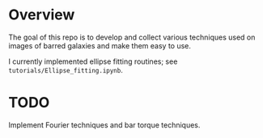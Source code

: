 # Overview

The goal of this repo is to develop and collect various techniques used on images of barred galaxies and make them easy to use.

I currently implemented ellipse fitting routines; see `tutorials/Ellipse_fitting.ipynb`. 


# TODO
Implement Fourier techniques and bar torque techniques. 
